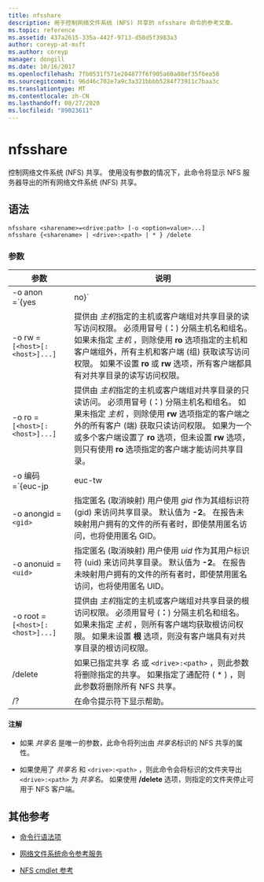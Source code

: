 ```yaml
---
title: nfsshare
description: 用于控制网络文件系统 (NFS) 共享的 nfsshare 命令的参考文章。
ms.topic: reference
ms.assetid: 437a2615-335a-442f-9713-d50d5f3983a3
author: coreyp-at-msft
ms.author: coreyp
manager: dongill
ms.date: 10/16/2017
ms.openlocfilehash: 7fb0531f571e204877f6f905a60a08ef35f6ea58
ms.sourcegitcommit: 96d46c702e7a9c3a321bbbb5284f73911c7baa3c
ms.translationtype: MT
ms.contentlocale: zh-CN
ms.lasthandoff: 08/27/2020
ms.locfileid: "89023611"
---
```

# <a name="nfsshare"></a>nfsshare

控制网络文件系统 (NFS) 共享。 使用没有参数的情况下，此命令将显示 NFS 服务器导出的所有网络文件系统 (NFS) 共享。

## <a name="syntax"></a>语法

```
nfsshare <sharename>=<drive:path> [-o <option=value>...]
nfsshare {<sharename> | <drive>:<path> | * } /delete
```

### <a name="parameters"></a>参数

| 参数 | 说明 |
| --------- | ----------- |
| -o anon =`{yes|no}` | 指定匿名 (是否) 用户可以访问共享目录。 |
| -o rw =`[<host>[:<host>]...]` | 提供由 *主机*指定的主机或客户端组对共享目录的读写访问权限。 必须用冒号 (**：**) 分隔主机名和组名。 如果未指定 *主机* ，则除使用 **ro** 选项指定的主机和客户端组外，所有主机和客户端 (组) 获取读写访问权限。 如果不设置 **ro** 或 **rw** 选项，所有客户端都具有对共享目录的读写访问权限。 |
| -o ro =`[<host>[:<host>]...]` | 提供由 *主机*指定的主机或客户端组对共享目录的只读访问。 必须用冒号 (**：**) 分隔主机名和组名。 如果未指定 *主机* ，则除使用 **rw** 选项指定的客户端之外的所有客户 (端) 获取只读访问权限。 如果为一个或多个客户端设置了 **ro** 选项，但未设置 **rw** 选项，则只有使用 **ro** 选项指定的客户端才能访问共享目录。 |
| -o 编码 =`{euc-jp|euc-tw|euc-kr|shift-jis|Big5|Ksc5601|Gb2312-80|Ansi)` | 指定要在 NFS 共享上配置的语言编码。 只能在共享上使用一种语言。 此值可以包含以下任何值：<ul><li>**euc-jp：** 日语</li><li>**euc-幼圆：** 中文</li><li>**euc-kr：** 朝鲜语</li><li>shift-jis **：** 日语</li><li>**Big5：** 中文</li><li>**Ksc5601：** 朝鲜语</li><li>**Gb2312-80：** 简体中文</li><li>**Ansi：** ANSI 编码</li></ul> |
| -o anongid =`<gid>` | 指定匿名 (取消映射) 用户使用 *gid* 作为其组标识符 (gid) 来访问共享目录。 默认值为 **-2**。 在报告未映射用户拥有的文件的所有者时，即使禁用匿名访问，也将使用匿名 GID。 |
| -o anonuid =`<uid>` | 指定匿名 (取消映射) 用户使用 *uid* 作为其用户标识符 (uid) 来访问共享目录。 默认值为 **-2**。 在报告未映射用户拥有的文件的所有者时，即使禁用匿名访问，也将使用匿名 UID。 |
| -o root =`[<host>[:<host>]...]` | 提供由 *主机*指定的主机或客户端组对共享目录的根访问权限。 必须用冒号 (**：**) 分隔主机名和组名。 如果未指定 *主机* ，则所有客户端均获取根访问权限。 如果未设置 **根** 选项，则没有客户端具有对共享目录的根访问权限。 |
| /delete | 如果已指定共享 *名* 或 `<drive>:<path>` ，则此参数将删除指定的共享。 如果指定了通配符 ( * ) ，则此参数将删除所有 NFS 共享。 |
| /? | 在命令提示符下显示帮助。 |

#### <a name="remarks"></a>注解

- 如果 *共享名* 是唯一的参数，此命令将列出由 *共享名*标识的 NFS 共享的属性。

- 如果使用了 *共享名* 和 `<drive>:<path>` ，则此命令会将标识的文件夹导出 `<drive>:<path>` 为 *共享名*。 如果使用 **/delete** 选项，则指定的文件夹停止可用于 NFS 客户端。

## <a name="additional-references"></a>其他参考

- [命令行语法项](command-line-syntax-key.md)

- [网络文件系统命令参考服务](services-for-network-file-system-command-reference.md)

- [NFS cmdlet 参考](/powershell/module/nfs)

